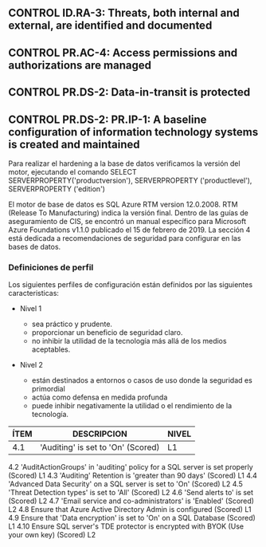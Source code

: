 

## CONTROL ID.RA-3: Threats, both internal and external, are identified and documented
## CONTROL PR.AC-4: Access permissions and authorizations are managed
## CONTROL PR.DS-2: Data-in-transit is protected
## CONTROL PR.DS-2: PR.IP-1: A baseline configuration of information technology systems is created and maintained
Para realizar el hardening a la base de datos verificamos la versión del motor, ejecutando el comando
SELECT SERVERPROPERTY('productversion'), SERVERPROPERTY ('productlevel'), SERVERPROPERTY ('edition')

El motor de base de datos es SQL Azure RTM version 12.0.2008. RTM (Release To Manufacturing) indica  la versión final.
Dentro de las guías de aseguramiento de CIS, se encontró un manual específico para Microsoft Azure Foundations v1.1.0 publicado el  15 de febrero de 2019. La sección 4 está dedicada a recomendaciones de seguridad para configurar en las bases de datos.  

### Definiciones de perfil
Los siguientes perfiles de configuración están definidos por las siguientes caracteristicas:  
  +	 Nivel 1    
      + sea práctico y prudente.  
      +	 proporcionar un beneficio de seguridad claro.       
      +	 no inhibir la utilidad de la tecnología más allá de los medios aceptables.  
 
  + Nivel 2
      + están destinados a entornos o casos de uso donde la seguridad es primordial
      + actúa como defensa en medida profunda
      + puede inhibir negativamente la utilidad o el rendimiento de la tecnología.  
      
|**ÍTEM** | **DESCRIPCION** | **NIVEL** |
|---------|---------------------------------|-----|
|4.1 |'Auditing' is set to 'On' (Scored) |L1|

4.2 'AuditActionGroups' in 'auditing' policy for a SQL server is set properly (Scored) L1
4.3 'Auditing' Retention is 'greater than 90 days' (Scored) L1
4.4 'Advanced Data Security' on a SQL server is set to 'On' (Scored) L2
4.5 'Threat Detection types' is set to 'All' (Scored) L2
4.6 'Send alerts to' is set (Scored) L2
4.7 'Email service and co-administrators' is 'Enabled' (Scored) L2
4.8 Ensure that Azure Active Directory Admin is configured (Scored) L1
4.9 Ensure that 'Data encryption' is set to 'On' on a SQL Database (Scored) L1
4.10 Ensure SQL server's TDE protector is encrypted with BYOK (Use your own key) (Scored) L2
